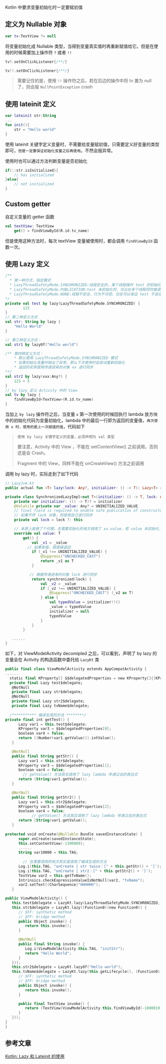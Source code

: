Kotlin 中要求变量初始化时一定要赋初值

## 定义为 Nullable 对象

```kotlin
var tv:TextView ?= null
```

将变量初始化成 Nullable 类型，当得到变量真实值时再重新赋值给它。但是在使用的时候需要加上操作符 `?` 或者 `!!`

```kotlin
tv?.setOnClickListener{/**/}
```

```kotlin
tv!!.setOnClickListener{/**/}
```

> 需要记住的是，使用 `!!` 操作符之后，若在后边的操作中将 tv 置为 null 了，则会报 `NullPointException` crash

## 使用 lateinit 定义

```kotlin
var lateinit str:String
...
fun init(){
 	str = "Hello world" 
}
```

使用 lateinit 关键字定义变量时，不需要给变量赋初值，只需要定义好变量的类型即可，`但是一定要保证初始化变量之后再使用`。不然会报异常。

使用时也可以通过方法判断变量是否初始化

```kotlin
if(::str.isInitialized){
	// has initialized  
}else{
	// not initialized
}
```



## Custom getter

自定义变量的 getter 函数

```kotlin
val textView: TextView
    get() = findViewById(R.id.tv_name)
```

但是使用这种方法时，每次 textView 变量被使用时，都会调用 `findViewById` 函数一次。

## 使用 Lazy 定义

```kotlin
/**
  * 第一种方式，指定模式
  * LazyThreadSafetyMode.SYNCHRONIZED:线程安全的，某个线程操作 test 的初始化时，会将其锁住，其他线程不可操作
  * LazyThreadSafetyMode.PUBLICATION:test 未初始化时，可以在多个线程同时被调用初始化，但是只有第一次返回的值作为其 value
  * LazyThreadSafetyMode.NONE:线程不安全，行为不可控，仅在可以保证 test 不会在多个线程被调用初始化时使用
*/
private val test by lazy(LazyThreadSafetyMode.SYNCHRONIZED) {
        123
}
// 第二种定义方式
val str: String by lazy {
	"Hello World"
}

// 第三种定义方式：
val str1 by lazyOf("Hello world")

/** 第四种定义方式：
	* 默认使用 LazyThreadSafetyMode.SYNCHRONIZED 模式
	* 如果初始化变量时抛出了异常，那么下次使用时会尝试重新初始化
	* 返回的实例使用传递进来的对象 xx 进行同步
**/
val str2 by lazy(xxx:Any?) {
    123 + 5
}
// by lazy 定义 Activity 中的 View
val tv by lazy {
	findViewById<TextView>(R.id.tv_name)
}
```

当加上 `by lazy` 操作符之后，当变量 `x` 第一次使用的时候回执行 lambda 放方块中的初始化代码为变量初始化，lambda 中的最后一行即为返回的变量值，`再次使用 x 时，使用的是上一次赋值的值`，代码如下

> `使用 by lazy 关键字定义的变量，必须声明为 val 类型`
>
> 要注意，Activity 中的 View ，不能在 setContentView() 之前调用，否则还是会 Crash。
>
> Fragment 中的 View，同样不能在 onCreateView() 方法之前调用

调用 by lazy 时，实际走到了如下代码

```kotlin
// LazyJvm.kt
public actual fun <T> lazy(lock: Any?, initializer: () -> T): Lazy<T> = SynchronizedLazyImpl(initializer, lock)

private class SynchronizedLazyImpl<out T>(initializer: () -> T, lock: Any? = null) : Lazy<T>, Serializable {
    private var initializer: (() -> T)? = initializer
    @Volatile private var _value: Any? = UNINITIALIZED_VALUE
    // final field is required to enable safe publication of constructed instance
    // 如果不传 lock 对象，则使用自己进行同步
    private val lock = lock ?: this

  	// 本质上是做了个代理，在需要初始化的地方调用了 xx.value，若 value 未初始化，就会调用我们传递进来的函数lai
    override val value: T
        get() {
            val _v1 = _value
          // 如果有值，就直接返回
            if (_v1 !== UNINITIALIZED_VALUE) {
                @Suppress("UNCHECKED_CAST")
                return _v1 as T
            }

           // 根据传递进来的对象 lock 进行同步
            return synchronized(lock) {
                val _v2 = _value
                if (_v2 !== UNINITIALIZED_VALUE) {
                    @Suppress("UNCHECKED_CAST") (_v2 as T)
                } else {
                    val typedValue = initializer!!()
                    _value = typedValue
                    initializer = null
                    typedValue
                }
            }
        }

   ......
}
```

如下，对 ViewModelActivity decomipled 之后，可以看到，声明了 by lazy 的变量会在 Activity 的构造函数中委托给 `LazyKt` 类

```kotlin
public final class ViewModelActivity extends AppCompatActivity {
......
  static final KProperty[] $$delegatedProperties = new KProperty[]{(KProperty)Reflection.property1(new PropertyReference1Impl(Reflection.getOrCreateKotlinClass(ViewModelActivity.class), "test", "getTest()I")), (KProperty)Reflection.property1(new PropertyReference1Impl(Reflection.getOrCreateKotlinClass(ViewModelActivity.class), "str", "getStr()Ljava/lang/String;")), (KProperty)Reflection.property1(new PropertyReference1Impl(Reflection.getOrCreateKotlinClass(ViewModelActivity.class), "str2", "getStr2()Ljava/lang/String;")), (KProperty)Reflection.property1(new PropertyReference1Impl(Reflection.getOrCreateKotlinClass(ViewModelActivity.class), "tvName", "getTvName()Landroid/widget/TextView;"))};
  private final Lazy test$delegate;
   @NotNull
   private final Lazy str$delegate;
   @NotNull
   private final Lazy str2$delegate;
   private final Lazy tvName$delegate;
  
  /*********** 编译生成的方法 ********/
private final int getTest() {
      Lazy var1 = this.test$delegate;
      KProperty var3 = $$delegatedProperties[0];
      boolean var4 = false;
      return ((Number)var1.getValue()).intValue();
   }

   @NotNull
   public final String getStr() {
      Lazy var1 = this.str$delegate;
      KProperty var3 = $$delegatedProperties[1];
      boolean var4 = false;
    	// getValue() 方法其实调用了 lazy lambda 传递过去的表达式
      return (String)var1.getValue();
   }

   @NotNull
   public final String getStr2() {
      Lazy var1 = this.str2$delegate;
      KProperty var3 = $$delegatedProperties[2];
      boolean var4 = false;
         	// getValue() 方法其实调用了 lazy lambda 传递过去的表达式
      return (String)var1.getValue();
   }
  
protected void onCreate(@Nullable Bundle savedInstanceState) {
      super.onCreate(savedInstanceState);
      this.setContentView(-1300009);
      ......
      String var10000 = this.TAG;
      
  		// 在需要调用的地方其实是调用了编译生成的方法
      Log.i(this.TAG, "onCreate | str twice：[" + this.getStr() + ']');
      Log.i(this.TAG, "onCreate | str2：[" + this.getStr2() + ']');
      TextView var2 = this.getTvName();
      Intrinsics.checkExpressionValueIsNotNull(var2, "tvName");
      var2.setText((CharSequence)"HHHHHH");
   }

public ViewModelActivity() {
   this.test$delegate = LazyKt.lazy(LazyThreadSafetyMode.SYNCHRONIZED, (Function0)null.INSTANCE);
   this.str$delegate = LazyKt.lazy((Function0)(new Function0() {
      // $FF: synthetic method
      // $FF: bridge method
      public Object invoke() {
         return this.invoke();
      }

      @NotNull
      public final String invoke() {
         Log.i(ViewModelActivity.this.TAG, "initStr");
         return "Hello World";
      }
   }));
   this.str2$delegate = LazyKt.lazyOf("Hello world");
   this.tvName$delegate = LazyKt.lazy(this.getLifecycle(), (Function0)(new Function0() {
      // $FF: synthetic method
      // $FF: bridge method
      public Object invoke() {
         return this.invoke();
      }

      public final TextView invoke() {
         return (TextView)ViewModelActivity.this.findViewById(-1000019);
      }
   }));
}
}
```

## 参考文章

[Kotlin: Lazy 和 Lateinit 的使用](https://zhuanlan.zhihu.com/p/34257123)

